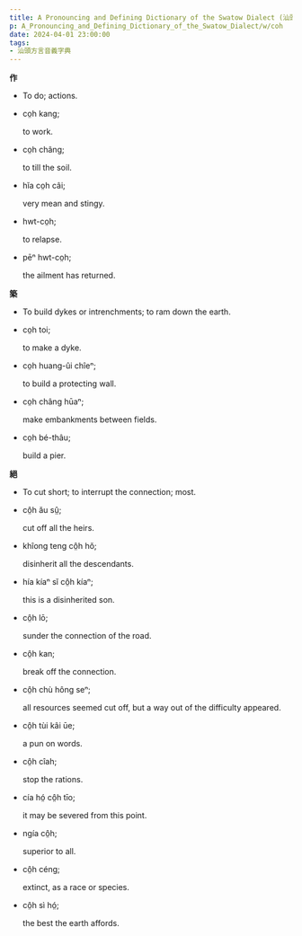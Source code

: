 ```yaml
---
title: A Pronouncing and Defining Dictionary of the Swatow Dialect (汕頭方言音義字典) / coh
p: A_Pronouncing_and_Defining_Dictionary_of_the_Swatow_Dialect/w/coh
date: 2024-04-01 23:00:00
tags: 
- 汕頭方言音義字典
---
```



**作**
- To do; actions.

- co̤h kang;

  to work.

- co̤h châng;

  to till the soil.

- hĭa co̤h câi;

  very mean and stingy.

- hwt-co̤h;

  to relapse.

- pēⁿ hwt-co̤h;

  the ailment has returned.

**築**
- To build dykes or intrenchments; to ram down the earth.

- co̤h toi;

  to make a dyke.

- co̤h huang-ûi chîeⁿ;

  to build a protecting wall.

- co̤h châng hūaⁿ;

  make embankments between fields.

- co̤h bé-thâu;

  build a pier.

**絕**
- To cut short; to interrupt the connection; most.

- cô̤h ău sṳ̂;

  cut off all the heirs.

- khîong teng cô̤h hŏ;

  disinherit all the descendants.

- hía kíaⁿ sĭ cô̤h kíaⁿ;

  this is a disinherited son.

- cô̤h lō;

  sunder the connection of the road.

- cô̤h kan;

  break off the connection.

- cô̤h chù hông seⁿ;

  all resources seemed cut off, but a way out of the difficulty appeared.

- cô̤h tùi kâi ūe;

  a pun on words.

- cô̤h cîah;

  stop the rations.

- cía hó̤ cô̤h tīo;

  it may be severed from this point.

- ngía cô̤h;

  superior to all.

- cô̤h céng;

  extinct, as a race or species.

- cô̤h sì hó̤;

  the best the earth affords.